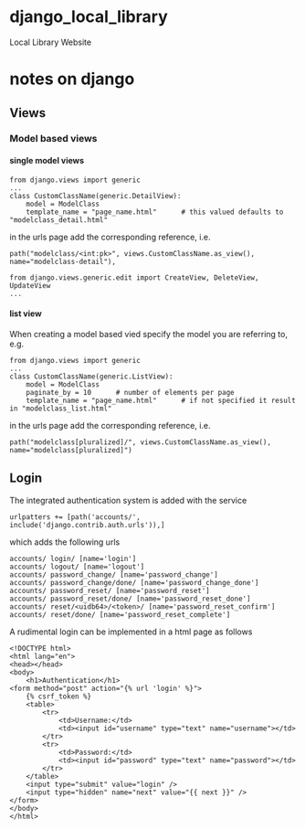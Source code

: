 # django_local_library
Local Library Website

# notes on django
## Views

### Model based views
#### single model views

````
from django.views import generic
...
class CustomClassName(generic.DetailView):
    model = ModelClass
    template_name = "page_name.html"      # this valued defaults to "modelclass_detail.html"
````
in the urls page add the corresponding reference, i.e.
````
path("modelclass/<int:pk>", views.CustomClassName.as_view(), name="modelclass-detail"),
````
````
from django.views.generic.edit import CreateView, DeleteView, UpdateView
...

````
#### list view

When creating a model based vied specify the model you are referring to, e.g.
```
from django.views import generic
...
class CustomClassName(generic.ListView):
    model = ModelClass
    paginate_by = 10      # number of elements per page
    template_name = "page_name.html"      # if not specified it result in "modelclass_list.html"
```
in the urls page add the corresponding reference, i.e.
````
path("modelclass[pluralized]/", views.CustomClassName.as_view(), name="modelclass[pluralized]")
````

## Login
The integrated authentication system is added with the service
````
urlpatters += [path('accounts/', include('django.contrib.auth.urls')),]
````
which adds the following urls
````
accounts/ login/ [name='login']
accounts/ logout/ [name='logout']
accounts/ password_change/ [name='password_change']
accounts/ password_change/done/ [name='password_change_done']
accounts/ password_reset/ [name='password_reset']
accounts/ password_reset/done/ [name='password_reset_done']
accounts/ reset/<uidb64>/<token>/ [name='password_reset_confirm']
accounts/ reset/done/ [name='password_reset_complete']
````
A rudimental login can be implemented in a html page as follows
````
<!DOCTYPE html>
<html lang="en">
<head></head>
<body>
    <h1>Authentication</h1>
<form method="post" action="{% url 'login' %}">
    {% csrf_token %}
    <table>
        <tr>
            <td>Username:</td>
            <td><input id="username" type="text" name="username"></td>
        </tr>
        <tr>
            <td>Password:</td>
            <td><input id="password" type="text" name="password"></td>
        </tr>
    </table>
    <input type="submit" value="login" />
    <input type="hidden" name="next" value="{{ next }}" />
</form>
</body>
</html>
````
